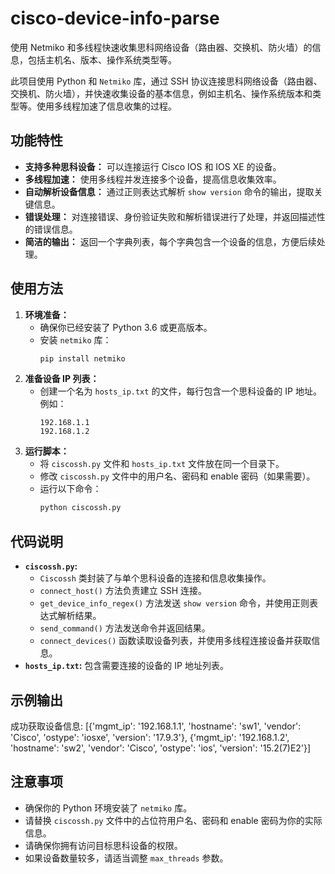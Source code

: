# cisco-device-info-parse
使用 Netmiko 和多线程快速收集思科网络设备（路由器、交换机、防火墙）的信息，包括主机名、版本、操作系统类型等。

此项目使用 Python 和 `Netmiko` 库，通过 SSH 协议连接思科网络设备（路由器、交换机、防火墙），并快速收集设备的基本信息，例如主机名、操作系统版本和类型等。使用多线程加速了信息收集的过程。

## 功能特性

*   **支持多种思科设备：** 可以连接运行 Cisco IOS 和 IOS XE 的设备。
*   **多线程加速：** 使用多线程并发连接多个设备，提高信息收集效率。
*   **自动解析设备信息：** 通过正则表达式解析 `show version` 命令的输出，提取关键信息。
*   **错误处理：** 对连接错误、身份验证失败和解析错误进行了处理，并返回描述性的错误信息。
*   **简洁的输出：** 返回一个字典列表，每个字典包含一个设备的信息，方便后续处理。

## 使用方法

1.  **环境准备：**
    *   确保你已经安装了 Python 3.6 或更高版本。
    *   安装 `netmiko` 库：
        ```bash
        pip install netmiko
        ```
2.  **准备设备 IP 列表：**
    *   创建一个名为 `hosts_ip.txt` 的文件，每行包含一个思科设备的 IP 地址。例如：
        ```
        192.168.1.1
        192.168.1.2
        ```
3.  **运行脚本：**
    *   将 `ciscossh.py` 文件和 `hosts_ip.txt` 文件放在同一个目录下。
    *   修改 `ciscossh.py` 文件中的用户名、密码和 enable 密码（如果需要）。
    *   运行以下命令：
        ```bash
        python ciscossh.py
        ```

## 代码说明

*   **`ciscossh.py`:**
    *   `Ciscossh` 类封装了与单个思科设备的连接和信息收集操作。
    *   `connect_host()` 方法负责建立 SSH 连接。
    *   `get_device_info_regex()` 方法发送 `show version` 命令，并使用正则表达式解析结果。
    *   `send_command()` 方法发送命令并返回结果。
    *   `connect_devices()` 函数读取设备列表，并使用多线程连接设备并获取信息。
*   **`hosts_ip.txt`:** 包含需要连接的设备的 IP 地址列表。

## 示例输出
成功获取设备信息: [{'mgmt_ip': '192.168.1.1', 'hostname': 'sw1', 'vendor': 'Cisco', 'ostype': 'iosxe', 'version': '17.9.3'}, {'mgmt_ip': '192.168.1.2', 'hostname': 'sw2', 'vendor': 'Cisco', 'ostype': 'ios', 'version': '15.2(7)E2'}]


## 注意事项
*   确保你的 Python 环境安装了 `netmiko` 库。
*   请替换 `ciscossh.py` 文件中的占位符用户名、密码和 enable 密码为你的实际信息。
*   请确保你拥有访问目标思科设备的权限。
*   如果设备数量较多，请适当调整 `max_threads` 参数。

